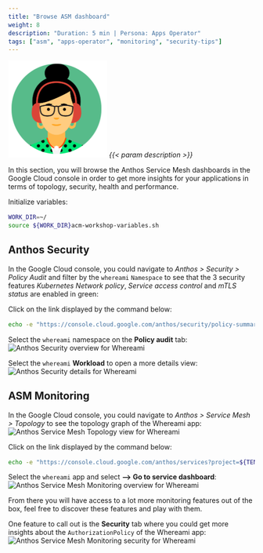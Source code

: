 ```yaml
---
title: "Browse ASM dashboard"
weight: 8
description: "Duration: 5 min | Persona: Apps Operator"
tags: ["asm", "apps-operator", "monitoring", "security-tips"]
---
```

![Apps Operator](/images/apps-operator.png)
_{{< param description >}}_

In this section, you will browse the Anthos Service Mesh dashboards in the Google Cloud console in order to get more insights for your applications in terms of topology, security, health and performance.

Initialize variables:
```Bash
WORK_DIR=~/
source ${WORK_DIR}acm-workshop-variables.sh
```

## Anthos Security

In the Google Cloud console, you could navigate to _Anthos > Security > Policy Audit_ and filter by the `whereami` `Namespace` to see that the 3 security features _Kubernetes Network policy_, _Service access control_ and _mTLS status_ are enabled in green:

Click on the link displayed by the command below:
```Bash
echo -e "https://console.cloud.google.com/anthos/security/policy-summary?project=${TENANT_PROJECT_ID}"
```

Select the `whereami` namespace on the **Policy audit** tab:
![Anthos Security overview for Whereami](/images/whereami-anthos-security-overview.png)

Select the `whereami` **Workload** to open a more details view:
![Anthos Security details for Whereami](/images/whereami-anthos-security-details.png)

## ASM Monitoring

In the Google Cloud console, you could navigate to _Anthos > Service Mesh > Topology_ to see the topology graph of the Whereami app:
![Anthos Service Mesh Topology view for Whereami](/images/whereami-service-mesh-topology.png)

Click on the link displayed by the command below:
```Bash
echo -e "https://console.cloud.google.com/anthos/services?project=${TENANT_PROJECT_ID}&pageState=%28%22topologyViewToggle%22:%28%22value%22:%22graph%22%29%29"
```

Select the `whereami` app and select **--> Go to service dashboard**:
![Anthos Service Mesh Monitoring overview for Whereami](/images/whereami-service-mesh-monitoring-overview.png)

From there you will have access to a lot more monitoring features out of the box, feel free to discover these features and play with them.

One feature to call out is the **Security** tab where you could get more insights about the `AuthorizationPolicy` of the Whereami app:
![Anthos Service Mesh Monitoring security for Whereami](/images/whereami-service-mesh-monitoring-security.png)
